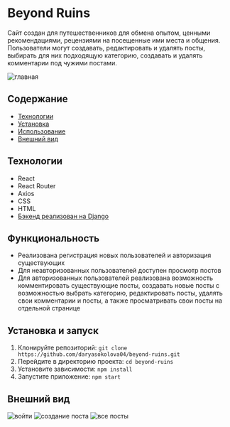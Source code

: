 # Beyond Ruins
Сайт создан для путешественников для обмена опытом, ценными рекомендациями, рецензиями на посещенные ими места и общения.
Пользователи могут создавать, редактировать и удалять посты, выбирать для них подходящую категорию, создавать и удалять комментарии под чужими постами.

![главная](https://github.com/user-attachments/assets/e11e1bb7-7d9e-43f6-9b60-30d79b2cdf42)

## Содержание  
- [Технологии](#технологии) 
- [Установка](#установка) 
- [Использование](#использование) 
- [Внешний вид](#скриншоты)

## Технологии  
- React
- React Router
- Axios
- CSS
- HTML
- [Бэкенд реализован на Django](https://github.com/luckyapin/beyond_ruins)

## Функциональность
- Реализована регистрация новых пользователей и авторизация существующих
- Для неавторизованных пользователей доступен просмотр постов
- Для авторизованных пользователей реализована возможность комментировать существующие посты, создавать новые посты с возможностью выбрать категорию, редактировать посты, удалять свои комментарии и посты, а также просматривать свои посты на отдельной странице

## Установка и запуск
1. Клонируйте репозиторий: `git clone https://github.com/daryasokolova04/beyond-ruins.git`
2. Перейдите в директорию проекта: `cd beyond-ruins`
3. Установите зависимости: `npm install`
4. Запустите приложение: `npm start`


## Внешний вид
![войти](https://github.com/user-attachments/assets/ff85476d-ba64-45fe-9701-5ec8e3725571)
![создание поста](https://github.com/user-attachments/assets/22b41d9f-0b42-48da-9bef-c971e69239d4)
![все посты](https://github.com/user-attachments/assets/5f53a930-7c6c-4314-ab72-78b3baeba5bf)
